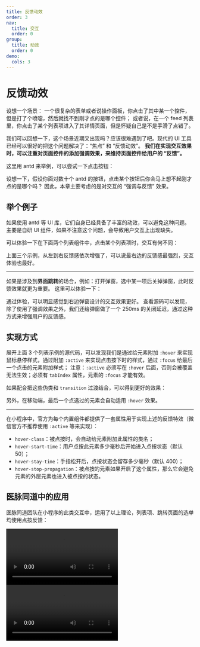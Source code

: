 ```yaml
---
title: 反馈动效
order: 3
nav:
  title: 交互
  order: 0
group:
  title: 动效
  order: 0
demo:
  cols: 3
---
```


# 反馈动效

设想一个场景：
一个很复杂的表单或者说操作面板，你点击了其中某一个控件，但是打了个喷嚏，然后就找不到刚才点的是哪个控件；
或者说，在一个 feed 列表里，你点击了某个列表项进入了其详情页面，但是怀疑自己是不是手滑了点错了。

我们可以回想一下，这个场景近期又出现吗？应该很难遇到了吧。现代的 UI 工具已经可以很好的把这个问题解决了：“焦点” 和 “反馈动效”。
**我们在实现交互效果时，可以注重对页面控件的添加强调效果，来维持页面控件给用户的 “反馈”。**

这里用 antd 来举例，可以尝试一下点击按钮：

<code src="@/interactive/animation-hover/try.tsx"></code>

设想一下，假设你面对数十个 antd 的按钮，点击某个按钮后你会马上想不起刚才点的是哪个吗？
因此，本章主要考虑的是对交互的 “强调与反馈” 效果。

## 举个例子

如果使用 antd 等 UI 库，它们自身已经具备了丰富的动效，可以避免这种问题。
主要是自研 UI 组件，如果不注意这个问题，会导致用户交互上出现缺失。

可以体验一下在下面两个列表组件中，点击某个列表项时，交互有何不同：

<code src="@/interactive/animation-hover/bad.tsx"></code>
<code src="@/interactive/animation-hover/middle.tsx"></code>
<code src="@/interactive/animation-hover/good.tsx"></code>

上面三个示例，从左到右反馈感依次增强了，可以说最右边的反馈感最强烈，交互体验也最好。

---

如果是涉及到**界面跳转**的场合，例如：打开弹窗，选中某一项后关掉弹窗，此时反馈效果就更为重要。
这里可以体验一下：

<code src="@/interactive/animation-hover/bad-modal.tsx"></code>
<code src="@/interactive/animation-hover/good-modal.tsx"></code>

通过体验，可以明显感觉到右边弹窗设计的交互效果更好。
查看源码可以发现，除了使用了强调效果之外，我们还给弹窗做了一个 250ms 的关闭延迟，通过这种方式来增强用户的反馈感。

## 实现方式

展开上面 3 个列表示例的源代码，可以发现我们是通过给元素附加 `:hover` 来实现鼠标悬停样式，通过附加 `:active` 来实现点击按下时的样式，通过 `:focus` 给最后一个点击的元素附加样式；
注意：`:active` 必须写在 `:hover` 后面，否则会被覆盖无法生效；必须有 `tabIndex` 属性，元素的 `:focus` 才能有效。

如果配合把这些伪类和 `transition` 过渡结合，可以得到更好的效果：

<code src="@/interactive/animation-hover/pratice.tsx"></code>

另外，在移动端，最后一个点选过的元素会自动适用 `:hover` 效果。

---

在小程序中，官方为每个内置组件都提供了一套属性用于实现上述的反馈特效（微信官方不推荐使用 `:active` 等来实现）：

- `hover-class`：被点按时，会自动给元素附加此属性的类名；
- `hover-start-time`：用户点按此元素多少毫秒后开始进入点按状态（默认 50）；
- `hover-stay-time`：手指松开后，点按状态会留存多少毫秒（默认 400）；
- `hover-stop-propagation`：被点按的元素如果开启了这个属性，那么它会避免元素的外层元素也进入被点按的状态。

## 医脉同道中的应用

医脉同道团队在小程序的此类交互中，运用了以上理论，列表项、跳转页面的选单均使用点按反馈：

<video src="https://cdn.paperplane.cc/career-share/interactive/ymtd__interactive__animation-hover.mp4" controls></video> <video src="https://cdn.paperplane.cc/career-share/interactive/ymtd__interactive__animation-hover-2.mp4" controls></video>
